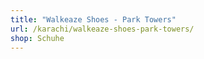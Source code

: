 ```yaml
---
title: "Walkeaze Shoes - Park Towers"
url: /karachi/walkeaze-shoes-park-towers/
shop: Schuhe
---
```

